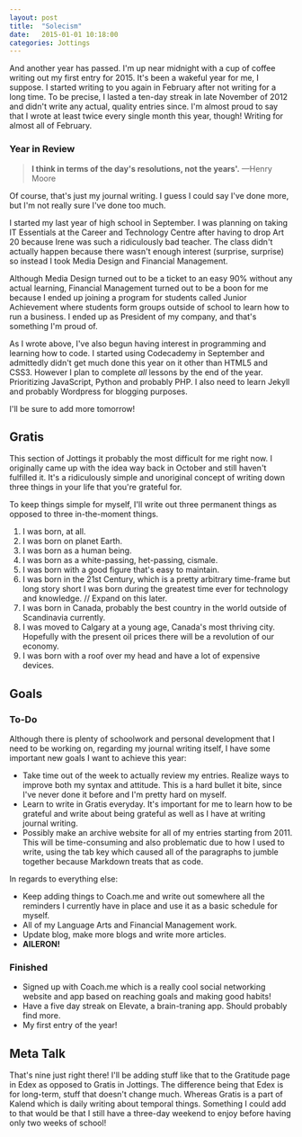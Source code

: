 ```yaml
---
layout: post
title:  "Solecism"
date:   2015-01-01 10:18:00
categories: Jottings
---
```


And another year has passed. I'm up near midnight with a cup of coffee writing out my first entry for 2015. It's been a wakeful year for me, I suppose. I started writing to you again in February after not writing for a long time. To be precise, I lasted a ten-day streak in late November of 2012 and didn't write any actual, quality entries since. I'm almost proud to say that I wrote at least twice every single month this year, though! Writing for almost all of February.

### Year in Review

>**I think in terms of the day's resolutions, not the years'.** —Henry Moore

Of course, that's just my journal writing. I guess I could say I've done more, but I'm not really sure I've done too much.

I started my last year of high school in September. I was planning on taking IT Essentials at the Career and Technology Centre after having to drop Art 20 because Irene was such a ridiculously bad teacher. The class didn't actually happen because there wasn't enough interest (surprise, surprise) so instead I took Media Design and Financial Management.

Although Media Design turned out to be a ticket to an easy 90% without any actual learning, Financial Management turned out to be a boon for me because I ended up joining a program for students called Junior Achievement where students form groups outside of school to learn how to run a business. I ended up as President of my company, and that's something I'm proud of.

As I wrote above, I've also begun having interest in programming and learning how to code. I started using Codecademy in September and admittedly didn't get much done this year on it other than HTML5 and CSS3. However I plan to complete *all* lessons by the end of the year. Prioritizing JavaScript, Python and probably PHP. I also need to learn Jekyll and probably Wordpress for blogging purposes.

I'll be sure to add more tomorrow!

## Gratis

This section of Jottings it probably the most difficult for me right now. I originally came up with the idea way back in October and still haven't fulfilled it. It's a ridiculously simple and unoriginal concept of writing down three things in your life that you're grateful for.

To keep things simple for myself, I'll write out three permanent things as opposed to three in-the-moment things. 

1. I was born, at all.
2. I was born on planet Earth.
3. I was born as a human being.
4. I was born as a white-passing, het-passing, cismale.
5. I was born with a good figure that's easy to maintain.
6. I was born in the 21st Century, which is a pretty arbitrary time-frame but long story short I was born during the greatest time ever for technology and knowledge. // Expand on this later.
7. I was born in Canada, probably the best country in the world outside of Scandinavia currently.
8. I was moved to Calgary at a young age, Canada's most thriving city. Hopefully with the present oil prices there will be a revolution of our economy.
9. I was born with a roof over my head and have a lot of expensive devices. 

## Goals

### To-Do

Although there is plenty of schoolwork and personal development that I need to be working on, regarding my journal writing itself, I have some important new goals I want to achieve this year:

* Take time out of the week to actually review my entries. Realize ways to improve both my syntax and attitude. This is a hard bullet it bite, since I've never done it before and I'm pretty hard on myself.
* Learn to write in Gratis everyday. It's important for me to learn how to be grateful and write about being grateful as well as I have at writing journal writing.
* Possibly make an archive website for all of my entries starting from 2011. This will be time-consuming and also problematic due to how I used to write, using the tab key which caused all of the paragraphs to jumble together because Markdown treats that as code.

In regards to everything else:

* Keep adding things to Coach.me and write out somewhere all the reminders I currently have in place and use it as a basic schedule for myself.
* All of my Language Arts and Financial Management work.
* Update blog, make more blogs and write more articles.
* **AILERON!**

### Finished

* Signed up with Coach.me which is a really cool social networking website and app based on reaching goals and making good habits!
* Have a five day streak on Elevate, a brain-traning app. Should probably find more.
* My first entry of the year!

## Meta Talk

That's nine just right there! I'll be adding stuff like that to the Gratitude page in Edex as opposed to Gratis in Jottings. The difference being that Edex is for long-term, stuff that doesn't change much. Whereas Gratis is a part of Kalend which is daily writing about temporal things. Something I could add to that would be that I still have a three-day weekend to enjoy before having only two weeks of school!
